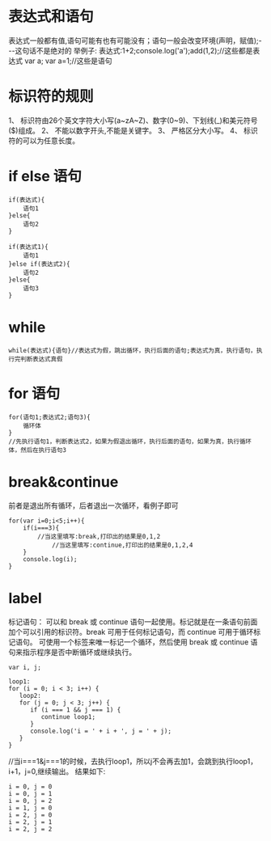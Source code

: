 # 表达式和语句
表达式一般都有值,语句可能有也有可能没有；语句一般会改变环境(声明，赋值);---这句话不是绝对的
举例子:
表达式:1+2;console.log('a');add(1,2);//这些都是表达式
var a; var a=1;//这些是语句

# 标识符的规则
1、 标识符由26个英文字符大小写(a~zA~Z)、数字(0~9)、下划线(_)和美元符号($)组成。 
2、 不能以数字开头,不能是关键字。 
3、 严格区分大小写。 
4、 标识符的可以为任意长度。
# if else 语句
```
if(表达式){
	语句1
}else{
	语句2
}

if(表达式1){
	语句1
}else if(表达式2){
	语句2
}else{
	语句3
}
```
# while 
```
while(表达式){语句}//表达式为假，跳出循环，执行后面的语句;表达式为真，执行语句，执行完判断表达式真假
```
# for 语句
```
for(语句1;表达式2;语句3){
	循环体
}
//先执行语句1，判断表达式2，如果为假退出循环，执行后面的语句，如果为真，执行循环体，然后在执行语句3
```
# break&continue
前者是退出所有循环，后者退出一次循环，看例子即可
```
for(var i=0;i<5;i++){
	if(i===3){
		//当这里填写:break,打印出的结果是0,1,2
			//当这里填写:continue,打印出的结果是0,1,2,4
	}
	console.log(i);
}
```
# label
标记语句：
可以和 break 或 continue 语句一起使用。标记就是在一条语句前面加个可以引用的标识符。break 可用于任何标记语句，而 continue 可用于循环标记语句。
可使用一个标签来唯一标记一个循环，然后使用 break 或 continue 语句来指示程序是否中断循环或继续执行。
```
var i, j;

loop1:
for (i = 0; i < 3; i++) {    
   loop2:
   for (j = 0; j < 3; j++) {  
      if (i === 1 && j === 1) {
         continue loop1;
      }
      console.log('i = ' + i + ', j = ' + j);
   }
}
```
//当i===1&j===1的时候，去执行loop1，所以j不会再去加1，会跳到执行loop1，i+1，j=0,继续输出。
结果如下:
```
i = 0, j = 0
i = 0, j = 1
i = 0, j = 2
i = 1, j = 0
i = 2, j = 0
i = 2, j = 1
i = 2, j = 2
```